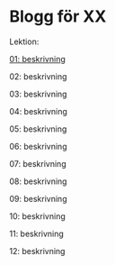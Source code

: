 # Blogg för XX

Lektion:

[01: beskrivning](00.md)

02: beskrivning

03: beskrivning

04: beskrivning

05: beskrivning

06: beskrivning

07: beskrivning

08: beskrivning

09: beskrivning

10: beskrivning

11: beskrivning

12: beskrivning